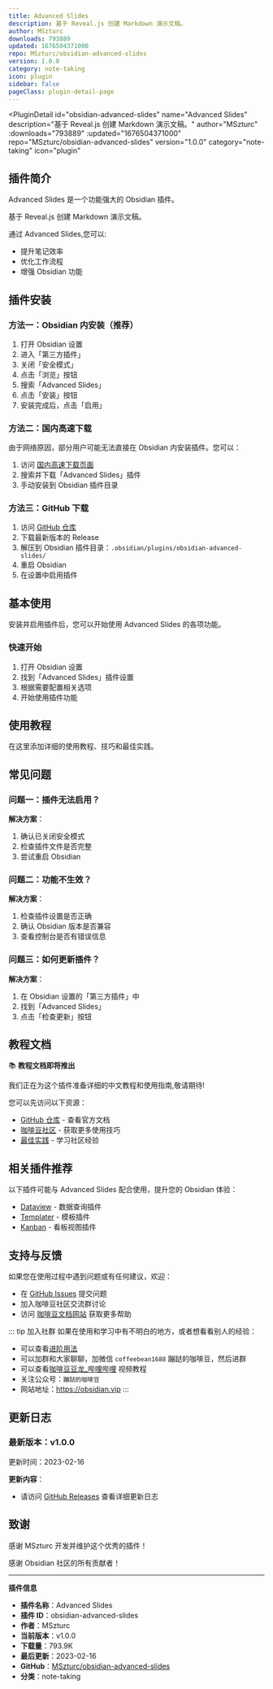 ```yaml
---
title: Advanced Slides
description: 基于 Reveal.js 创建 Markdown 演示文稿。
author: MSzturc
downloads: 793889
updated: 1676504371000
repo: MSzturc/obsidian-advanced-slides
version: 1.0.0
category: note-taking
icon: plugin
sidebar: false
pageClass: plugin-detail-page
---
```


<PluginDetail
  id="obsidian-advanced-slides"
  name="Advanced Slides"
  description="基于 Reveal.js 创建 Markdown 演示文稿。"
  author="MSzturc"
  :downloads="793889"
  :updated="1676504371000"
  repo="MSzturc/obsidian-advanced-slides"
  version="1.0.0"
  category="note-taking"
  icon="plugin"
>

<!-- AUTO_GENERATED_START -->
## 插件简介

Advanced Slides 是一个功能强大的 Obsidian 插件。

基于 Reveal.js 创建 Markdown 演示文稿。

通过 Advanced Slides,您可以:

- 提升笔记效率
- 优化工作流程
- 增强 Obsidian 功能

<!-- AUTO_GENERATED_END -->

<!-- AUTO_GENERATED_START -->
## 插件安装

### 方法一：Obsidian 内安装（推荐）

1. 打开 Obsidian 设置
2. 进入「第三方插件」
3. 关闭「安全模式」
4. 点击「浏览」按钮
5. 搜索「Advanced Slides」
6. 点击「安装」按钮
7. 安装完成后，点击「启用」

### 方法二：国内高速下载

由于网络原因，部分用户可能无法直接在 Obsidian 内安装插件。您可以：

1. 访问 [国内高速下载页面](/zh/documentation/obsidian-plugins-download.html)
2. 搜索并下载「Advanced Slides」插件
3. 手动安装到 Obsidian 插件目录

### 方法三：GitHub 下载

1. 访问 [GitHub 仓库](https://github.com/MSzturc/obsidian-advanced-slides)
2. 下载最新版本的 Release
3. 解压到 Obsidian 插件目录：`.obsidian/plugins/obsidian-advanced-slides/`
4. 重启 Obsidian
5. 在设置中启用插件

## 基本使用

安装并启用插件后，您可以开始使用 Advanced Slides 的各项功能。

### 快速开始

1. 打开 Obsidian 设置
2. 找到「Advanced Slides」插件设置
3. 根据需要配置相关选项
4. 开始使用插件功能

<!-- AUTO_GENERATED_END -->

<!-- CUSTOM_CONTENT_START:tutorial -->
## 使用教程

在这里添加详细的使用教程、技巧和最佳实践。

<!-- CUSTOM_CONTENT_END:tutorial -->

<!-- SHARED_CONTENT_START -->
## 常见问题

### 问题一：插件无法启用？

**解决方案**：
1. 确认已关闭安全模式
2. 检查插件文件是否完整
3. 尝试重启 Obsidian

### 问题二：功能不生效？

**解决方案**：
1. 检查插件设置是否正确
2. 确认 Obsidian 版本是否兼容
3. 查看控制台是否有错误信息

### 问题三：如何更新插件？

**解决方案**：
1. 在 Obsidian 设置的「第三方插件」中
2. 找到「Advanced Slides」
3. 点击「检查更新」按钮

## 教程文档

📚 **教程文档即将推出**

我们正在为这个插件准备详细的中文教程和使用指南,敬请期待!

您可以先访问以下资源：
- [GitHub 仓库](https://github.com/MSzturc/obsidian-advanced-slides) - 查看官方文档
- [咖啡豆社区](/zh/bases/) - 获取更多使用技巧
- [最佳实践](/zh/best-practices/) - 学习社区经验

## 相关插件推荐

以下插件可能与 Advanced Slides 配合使用，提升您的 Obsidian 体验：

- [Dataview](/zh/plugins/dataview.html) - 数据查询插件
- [Templater](/zh/plugins/templater-obsidian.html) - 模板插件
- [Kanban](/zh/plugins/obsidian-kanban.html) - 看板视图插件

## 支持与反馈

如果您在使用过程中遇到问题或有任何建议，欢迎：

- 在 [GitHub Issues](https://github.com/MSzturc/obsidian-advanced-slides/issues) 提交问题
- 加入咖啡豆社区交流群讨论
- 访问 [咖啡豆文档网站](https://obsidian.vip) 获取更多帮助

::: tip 加入社群
如果在使用和学习中有不明白的地方，或者想看看别人的经验：
- 可以查看[进阶用法](/zh/advanced)
- 可以加群和大家聊聊，加微信 `coffeebean1688` 蹦跶的咖啡豆，然后进群
- 可以查看[咖啡豆豆龙_哔哩哔哩](https://space.bilibili.com/618777356) 视频教程
- 关注公众号：`蹦跶的咖啡豆`
- 网站地址：https://obsidian.vip
:::
<!-- SHARED_CONTENT_END -->

<!-- AUTO_GENERATED_START -->
## 更新日志

### 最新版本：v1.0.0

更新时间：2023-02-16

**更新内容**：
- 请访问 [GitHub Releases](https://github.com/MSzturc/obsidian-advanced-slides/releases) 查看详细更新日志

## 致谢

感谢 MSzturc 开发并维护这个优秀的插件！

感谢 Obsidian 社区的所有贡献者！

---

**插件信息**
- **插件名称**：Advanced Slides
- **插件 ID**：obsidian-advanced-slides
- **作者**：MSzturc
- **当前版本**：v1.0.0
- **下载量**：793.9K
- **最后更新**：2023-02-16
- **GitHub**：[MSzturc/obsidian-advanced-slides](https://github.com/MSzturc/obsidian-advanced-slides)
- **分类**：note-taking
<!-- AUTO_GENERATED_END -->

</PluginDetail>

